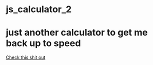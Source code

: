 # js_calculator_2

# just another calculator to get me back up to speed

<a href="https://stackoverflow.com/questions/19735809/setting-separate-function-parameters-in-javascript-with-addeventlistener-to-have">Check this shit out</a>